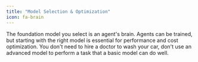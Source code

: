 ```yaml
---
title: "Model Selection & Optimization"
icon: fa-brain
---
```


The foundation model you select is an agent's brain. Agents can be trained, but starting with the right model is essential for performance and cost optimization. You don't need to hire a doctor to wash your car, don't use an advanced model to perform a task that a basic model can do well.
